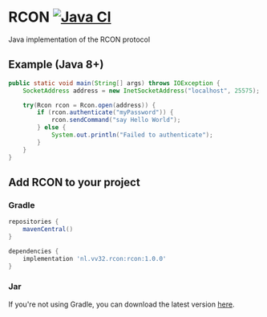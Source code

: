 # RCON [![Java CI](https://github.com/jobfeikens/rcon/actions/workflows/workflow.yml/badge.svg)](https://github.com/jobfeikens/rcon/actions/workflows/workflow.yml)

Java implementation of the RCON protocol

## Example (Java 8+)
```java
public static void main(String[] args) throws IOException {
    SocketAddress address = new InetSocketAddress("localhost", 25575);

    try(Rcon rcon = Rcon.open(address)) {
        if (rcon.authenticate("myPassword")) {
            rcon.sendCommand("say Hello World");
        } else {
            System.out.println("Failed to authenticate");
        }
    }
}
```

## Add RCON to your project

### Gradle
```gradle
repositories {
    mavenCentral()
}

dependencies {
    implementation 'nl.vv32.rcon:rcon:1.0.0'
}
```

### Jar
If you're not using Gradle, you can download the latest version [here](https://github.com/jobfeikens/rcon/releases).
